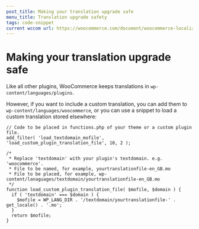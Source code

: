 ```yaml
---
post_title: Making your translation upgrade safe
menu_title: Translation upgrade safety
tags: code-snippet
current wccom url: https://woocommerce.com/document/woocommerce-localization/#making-your-translation-upgrade-safe
---
```


# Making your translation upgrade safe

Like all other plugins, WooCommerce keeps translations in `wp-content/languages/plugins`. 

However, if you want to include a custom translation, you can add them to `wp-content/languages/woocommerce`, or you can use a snippet to load a custom translation stored elsewhere:

```
// Code to be placed in functions.php of your theme or a custom plugin file.
add_filter( 'load_textdomain_mofile', 'load_custom_plugin_translation_file', 10, 2 );

/*
 * Replace 'textdomain' with your plugin's textdomain. e.g. 'woocommerce'. 
 * File to be named, for example, yourtranslationfile-en_GB.mo
 * File to be placed, for example, wp-content/lanaguages/textdomain/yourtranslationfile-en_GB.mo
 */
function load_custom_plugin_translation_file( $mofile, $domain ) {
  if ( 'textdomain' === $domain ) {
    $mofile = WP_LANG_DIR . '/textdomain/yourtranslationfile-' . get_locale() . '.mo';
  }
  return $mofile;
}
```
